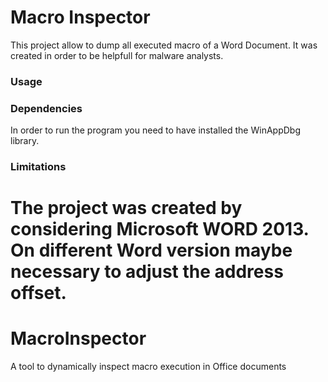 Macro Inspector
===========

This project allow to dump all executed macro of a Word Document. It was created in order to be helpfull for malware analysts.

### Usage

### Dependencies
In order to run the program you need to have installed the WinAppDbg library.

### Limitations
The project was created by considering Microsoft WORD 2013. On different Word version maybe necessary to adjust the address offset.
=======
# MacroInspector
A tool to dynamically inspect macro execution in Office documents
